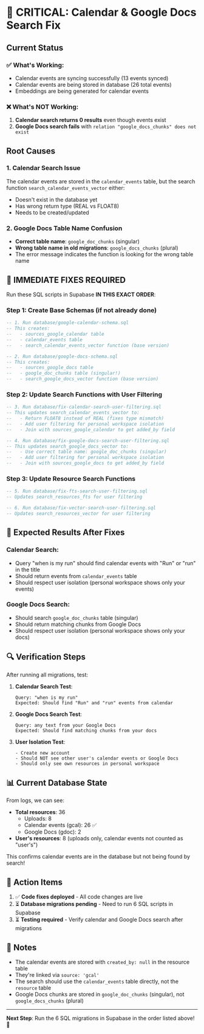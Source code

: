 # 🚨 CRITICAL: Calendar & Google Docs Search Fix

## Current Status

### ✅ What's Working:
- Calendar events are syncing successfully (13 events synced)
- Calendar events are being stored in database (26 total events)
- Embeddings are being generated for calendar events

### ❌ What's NOT Working:
1. **Calendar search returns 0 results** even though events exist
2. **Google Docs search fails** with `relation "google_docs_chunks" does not exist`

## Root Causes

### 1. Calendar Search Issue
The calendar events are stored in the `calendar_events` table, but the search function `search_calendar_events_vector` either:
- Doesn't exist in the database yet
- Has wrong return type (REAL vs FLOAT8)
- Needs to be created/updated

### 2. Google Docs Table Name Confusion
- **Correct table name**: `google_doc_chunks` (singular)
- **Wrong table name in old migrations**: `google_docs_chunks` (plural)
- The error message indicates the function is looking for the wrong table name

## 🔧 IMMEDIATE FIXES REQUIRED

Run these SQL scripts in Supabase **IN THIS EXACT ORDER**:

### Step 1: Create Base Schemas (if not already done)

```sql
-- 1. Run database/google-calendar-schema.sql
-- This creates:
--   - sources_google_calendar table
--   - calendar_events table
--   - search_calendar_events_vector function (base version)
```

```sql
-- 2. Run database/google-docs-schema.sql  
-- This creates:
--   - sources_google_docs table
--   - google_doc_chunks table (singular!)
--   - search_google_docs_vector function (base version)
```

### Step 2: Update Search Functions with User Filtering

```sql
-- 3. Run database/fix-calendar-search-user-filtering.sql
-- This updates search_calendar_events_vector to:
--   - Return FLOAT8 instead of REAL (fixes type mismatch)
--   - Add user filtering for personal workspace isolation
--   - Join with sources_google_calendar to get added_by field
```

```sql
-- 4. Run database/fix-google-docs-search-user-filtering.sql
-- This updates search_google_docs_vector to:
--   - Use correct table name: google_doc_chunks (singular)
--   - Add user filtering for personal workspace isolation
--   - Join with sources_google_docs to get added_by field
```

### Step 3: Update Resource Search Functions

```sql
-- 5. Run database/fix-fts-search-user-filtering.sql
-- Updates search_resources_fts for user filtering
```

```sql
-- 6. Run database/fix-vector-search-user-filtering.sql
-- Updates search_resources_vector for user filtering
```

## 🎯 Expected Results After Fixes

### Calendar Search:
- Query "when is my run" should find calendar events with "Run" or "run" in the title
- Should return events from `calendar_events` table
- Should respect user isolation (personal workspace shows only your events)

### Google Docs Search:
- Should search `google_doc_chunks` table (singular)
- Should return matching chunks from Google Docs
- Should respect user isolation (personal workspace shows only your docs)

## 🔍 Verification Steps

After running all migrations, test:

1. **Calendar Search Test**:
   ```
   Query: "when is my run"
   Expected: Should find "Run" and "run" events from calendar
   ```

2. **Google Docs Search Test**:
   ```
   Query: any text from your Google Docs
   Expected: Should find matching chunks from your docs
   ```

3. **User Isolation Test**:
   ```
   - Create new account
   - Should NOT see other user's calendar events or Google Docs
   - Should only see own resources in personal workspace
   ```

## 📊 Current Database State

From logs, we can see:
- **Total resources**: 36
  - Uploads: 8
  - Calendar events (gcal): 26 ✅
  - Google Docs (gdoc): 2
- **User's resources**: 8 (uploads only, calendar events not counted as "user's")

This confirms calendar events are in the database but not being found by search!

## 🚀 Action Items

1. ✅ **Code fixes deployed** - All code changes are live
2. ⏳ **Database migrations pending** - Need to run 6 SQL scripts in Supabase
3. ⏳ **Testing required** - Verify calendar and Google Docs search after migrations

## 📝 Notes

- The calendar events are stored with `created_by: null` in the resource table
- They're linked via `source: 'gcal'` 
- The search should use the `calendar_events` table directly, not the `resource` table
- Google Docs chunks are stored in `google_doc_chunks` (singular), not `google_docs_chunks` (plural)

---

**Next Step**: Run the 6 SQL migrations in Supabase in the order listed above! 🎯


